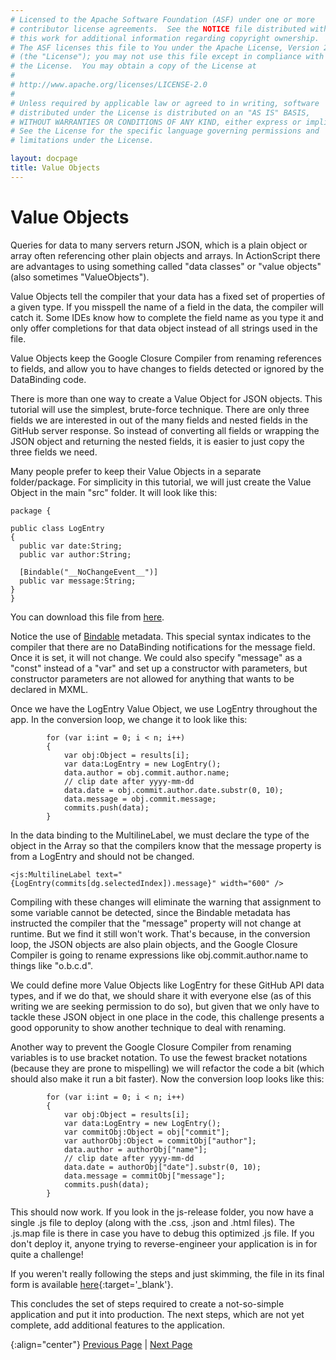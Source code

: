 ```yaml
---
# Licensed to the Apache Software Foundation (ASF) under one or more
# contributor license agreements.  See the NOTICE file distributed with
# this work for additional information regarding copyright ownership.
# The ASF licenses this file to You under the Apache License, Version 2.0
# (the "License"); you may not use this file except in compliance with
# the License.  You may obtain a copy of the License at
# 
# http://www.apache.org/licenses/LICENSE-2.0
# 
# Unless required by applicable law or agreed to in writing, software
# distributed under the License is distributed on an "AS IS" BASIS,
# WITHOUT WARRANTIES OR CONDITIONS OF ANY KIND, either express or implied.
# See the License for the specific language governing permissions and
# limitations under the License.

layout: docpage
title: Value Objects
---
```


# Value Objects

Queries for data to many servers return JSON, which is a plain object or array often referencing other plain objects and arrays. In ActionScript there are advantages to using something called "data classes" or "value objects" (also sometimes "ValueObjects").

Value Objects tell the compiler that your data has a fixed set of properties of a given type. If you misspell the name of a field in the data, the compiler will catch it. Some IDEs know how to complete the field name as you type it and only offer completions for that data object instead of all strings used in the file.

Value Objects keep the Google Closure Compiler from renaming references to fields, and allow you to have changes to fields detected or ignored by the DataBinding code.

There is more than one way to create a Value Object for JSON objects. This tutorial will use the simplest, brute-force technique. There are only three fields we are interested in out of the many fields and nested fields in the GitHub server response. So instead of converting all fields or wrapping the JSON object and returning the nested fields, it is easier to just copy the three fields we need.

Many people prefer to keep their Value Objects in a separate folder/package. For simplicity in this tutorial, we will just create the Value Object in the main "src" folder. It will look like this:

```
package {

public class LogEntry
{
  public var date:String;
  public var author:String;

  [Bindable("__NoChangeEvent__")]
  public var message:String;
}
}
```
You can download this file from [here](https://github.com/apache/royale-asjs/blob/develop/examples/express/GitHubCommitLogViewer/src/main/royale/LogEntry.as).

Notice the use of [Bindable](data-driven/data-binding.html) metadata. This special syntax indicates to the compiler that there are no DataBinding notifications for the message field.  Once it is set, it will not change. We could also specify "message" as a "const" instead of a "var" and set up a constructor with parameters, but constructor parameters are not allowed for anything that wants to be declared in MXML.

Once we have the LogEntry Value Object, we use LogEntry throughout the app. In the conversion loop, we change it to look like this:

```
        for (var i:int = 0; i < n; i++)
        {
            var obj:Object = results[i];
            var data:LogEntry = new LogEntry();
            data.author = obj.commit.author.name;
            // clip date after yyyy-mm-dd
            data.date = obj.commit.author.date.substr(0, 10);
            data.message = obj.commit.message;
            commits.push(data);
        }
```

In the data binding to the MultilineLabel, we must declare the type of the object in the Array so that the compilers know that the message property is from a LogEntry and should not be changed.

```
<js:MultilineLabel text="{LogEntry(commits[dg.selectedIndex]).message}" width="600" />
```

Compiling with these changes will eliminate the warning that assignment to some variable cannot be detected, since the Bindable metadata has instructed the compiler that the "message" property will not change at runtime. But we find it still won't work. That's because, in the conversion loop, the JSON objects are also plain objects, and the Google Closure Compiler is going to rename expressions like obj.commit.author.name to things like "o.b.c.d".

We could define more Value Objects like LogEntry for these GitHub API data types, and if we do that, we should share it with everyone else (as of this writing we are seeking permission to do so), but given that we only have to tackle these JSON object in one place in the code, this challenge presents a good opporunity to show another technique to deal with renaming.

Another way to prevent the Google Closure Compiler from renaming variables is to use bracket notation.  To use the fewest bracket notations (because they are prone to mispelling) we will refactor the code a bit (which should also make it run a bit faster). Now the conversion loop looks like this:

```
        for (var i:int = 0; i < n; i++)
        {
            var obj:Object = results[i];
            var data:LogEntry = new LogEntry();
            var commitObj:Object = obj["commit"];
            var authorObj:Object = commitObj["author"];
            data.author = authorObj["name"];
            // clip date after yyyy-mm-dd
            data.date = authorObj["date"].substr(0, 10);
            data.message = commitObj["message"];
            commits.push(data);
        }
```

This should now work. If you look in the js-release folder, you now have a single .js file to deploy (along with the .css, .json and .html files). The .js.map file is there in case you have to debug this optimized .js file. If you don't deploy it, anyone trying to reverse-engineer your application is in for quite a challenge!

If you weren't really following the steps and just skimming, the file in its final form is available [here](create-an-application/application-tutorial/example/index.html){:target='_blank'}.

This concludes the set of steps required to create a not-so-simple application and put it into production. The next steps, which are not yet complete, add additional features to the application.

{:align="center"}
[Previous Page](create-an-application/application-tutorial/production.html) \| [Next Page](create-an-application/application-tutorial/locales.html)
